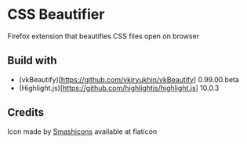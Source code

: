 # CSS Beautifier

Firefox extension that beautifies CSS files open on browser

## Build with
* (vkBeautify)[https://github.com/vkiryukhin/vkBeautify] 0.99.00.beta
* (Highlight.js)[https://github.com/highlightjs/highlight.js] 10.0.3

## Credits
Icon made by [Smashicons](https://www.flaticon.com/authors/smashicons) available at flaticon
